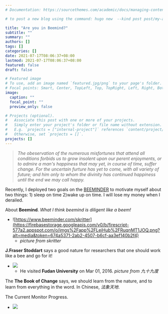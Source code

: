 ```yaml
---
# Documentation: https://sourcethemes.com/academic/docs/managing-content/

# to post a new blog using the command: hugo new  --kind post post/my-article-name, from the webpage: https://wowchemy.com/docs/content/blog-posts/

title: "Are you in Beemind?"
subtitle: ""
summary: ""
authors: []
tags: []
categories: []
date: 2021-07-17T08:06:37+08:00
lastmod: 2021-07-17T08:06:37+08:00
featured: false
draft: false

# Featured image
# To use, add an image named `featured.jpg/png` to your page's folder.
# Focal points: Smart, Center, TopLeft, Top, TopRight, Left, Right, BottomLeft, Bottom, BottomRight.
image:
  caption: ""
  focal_point: ""
  preview_only: false

# Projects (optional).
#   Associate this post with one or more of your projects.
#   Simply enter your project's folder or file name without extension.
#   E.g. `projects = ["internal-project"]` references `content/project/deep-learning/index.md`.
#   Otherwise, set `projects = []`.
projects: []
---
```


> *The obeservation of the numerous misfortunes that attend all conditions forbids us to grow insolent upon our perent enjoyments, or to admire a man's happiness that may yet, in course of time, suffer change. For the uncertain furture has yet to come, with all variety of future; and him only to whom the divinity has continued happiness until the end we may call happy.*

Recently, I deployed two goals on the [BEEMINDER](https://www.beeminder.com/lei932) to motivate myself about two things: 1) sleep on time 2)wake up on time. I will lose my money when I derailed.
 
About **Beemind**.  *What I think beemind is diligent like a beem!*
- ![https://www.beeminder.com/skritter](https://firebasestorage.googleapis.com/v0/b/firescript-577a2.appspot.com/o/imgs%2Fapp%2FLeiHub%2FRuqnMT1JOQ.png?alt=media&token=674a5371-2ab2-4507-b6cf-aa3ef140b2f4)
  - *picture from skritter*

**J.Fraser Stoddart** says a good nature for researchers that one should work like a bee and go for it! 
- ![](https://firebasestorage.googleapis.com/v0/b/firescript-577a2.appspot.com/o/imgs%2Fapp%2FLeiHub%2FS_Nzfuhsfr.png?alt=media&token=1b402b70-8646-4602-b78a-13b3cfcee63b)
  - He visited **Fudan University** on Mar 01, 2016. *picture from 九十九度*

The **The Book of Change** says, we should learn from the nature, and to learn from everything in the word. In Chinese, *法象天地*.
    
The Current Monitor Progress.
- ![](https://firebasestorage.googleapis.com/v0/b/firescript-577a2.appspot.com/o/imgs%2Fapp%2FLeiHub%2Frm4rYdTii2.png?alt=media&token=cff364dd-4c2d-4b9b-84a4-22f9f76c1fab)

